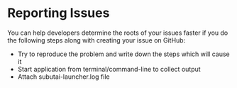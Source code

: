 Reporting Issues
=========

You can help developers determine the roots of your issues faster if you do the following steps
along with creating your issue on GitHub:

* Try to reproduce the problem and write down the steps which will cause it
* Start application from terminal/command-line to collect output
* Attach subutai-launcher.log file

